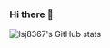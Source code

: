 ### Hi there 👋

![lsj8367's GitHub stats](https://github-readme-stats.vercel.app/api?username=lsj8367&show_icons=true&theme=radical)
